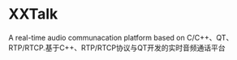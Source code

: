 # XXTalk
A real-time audio communacation platform based on C/C++、QT、RTP/RTCP.基于C++、RTP/RTCP协议与QT开发的实时音频通话平台
